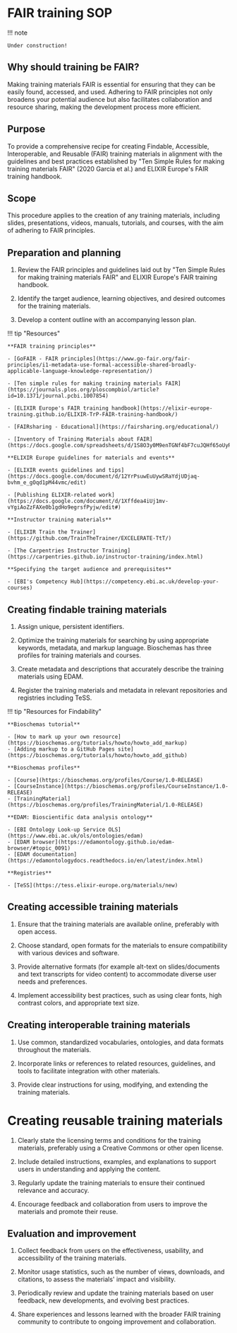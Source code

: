 # FAIR training SOP

!!! note 
    
    Under construction!

## Why should training be FAIR?

Making training materials FAIR is essential for ensuring that they can be easily found, accessed, and used. Adhering to FAIR principles not only broadens your potential audience but also facilitates collaboration and resource sharing, making the development process more efficient.

## Purpose

To provide a comprehensive recipe for creating Findable, Accessible, Interoperable, and Reusable (FAIR) training materials in alignment with the guidelines and best practices established by "Ten Simple Rules for making training materials FAIR" (2020 Garcia et al.) and ELIXIR Europe's FAIR training handbook.

## Scope

This procedure applies to the creation of any training materials, including slides, presentations, videos, manuals, tutorials, and courses, with the aim of adhering to FAIR principles.

## Preparation and planning

1. Review the FAIR principles and guidelines laid out by "Ten Simple Rules for making training materials FAIR" and ELIXIR Europe's FAIR training handbook.

2. Identify the target audience, learning objectives, and desired outcomes for the training materials.

3. Develop a content outline with an accompanying lesson plan.

!!! tip "Resources"

    **FAIR training principles**

    - [GoFAIR - FAIR principles](https://www.go-fair.org/fair-principles/i1-metadata-use-formal-accessible-shared-broadly-applicable-language-knowledge-representation/)

    - [Ten simple rules for making training materials FAIR](https://journals.plos.org/ploscompbiol/article?id=10.1371/journal.pcbi.1007854)

    - [ELIXIR Europe's FAIR training handbook](https://elixir-europe-training.github.io/ELIXIR-TrP-FAIR-training-handbook/)

    - [FAIRsharing - Educational](https://fairsharing.org/educational/)

    - [Inventory of Training Materials about FAIR](https://docs.google.com/spreadsheets/d/1S8O3y0M9enTGNf4bF7cuJQHf65oUyRTYGSRPtynZEUk/edit#)

    **ELIXIR Europe guidelines for materials and events**

    - [ELIXIR events guidelines and tips](https://docs.google.com/document/d/12YrPsuwEuUywSRaYdjUDjaq-bvhm_e_gOqd1pM44vmc/edit)

    - [Publishing ELIXIR-related work](https://docs.google.com/document/d/1Xffdea4iUj1mv-vYgiAoZzFAXe0b1gdHo9egrsfPyjw/edit#)

    **Instructor training materials**

    - [ELIXIR Train the Trainer](https://github.com/TrainTheTrainer/EXCELERATE-TtT/)

    - [The Carpentries Instructor Training](https://carpentries.github.io/instructor-training/index.html)

    **Specifying the target audience and prerequisites**

    - [EBI's Competency Hub](https://competency.ebi.ac.uk/develop-your-courses)

## Creating findable training materials
1. Assign unique, persistent identifiers.

2. Optimize the training materials for searching by using appropriate keywords, metadata, and markup language. Bioschemas has three profiles for training materials and courses.

3. Create metadata and descriptions that accurately describe the training materials using EDAM.

4. Register the training materials and metadata in relevant repositories and registries including TeSS.

!!! tip "Resources for Findability"

    **Bioschemas tutorial**

    - [How to mark up your own resource](https://bioschemas.org/tutorials/howto/howto_add_markup)
    - [Adding markup to a GitHub Pages site](https://bioschemas.org/tutorials/howto/howto_add_github)

    **Bioschemas profiles**

    - [Course](https://bioschemas.org/profiles/Course/1.0-RELEASE)
    - [CourseInstance](https://bioschemas.org/profiles/CourseInstance/1.0-RELEASE)
    - [TrainingMaterial](https://bioschemas.org/profiles/TrainingMaterial/1.0-RELEASE)

    **EDAM: Bioscientific data analysis ontology**

    - [EBI Ontology Look-up Service OLS](https://www.ebi.ac.uk/ols/ontologies/edam)
    - [EDAM browser](https://edamontology.github.io/edam-browser/#topic_0091)
    - [EDAM documentation](https://edamontologydocs.readthedocs.io/en/latest/index.html)

    **Registries**

    - [TeSS](https://tess.elixir-europe.org/materials/new)


## Creating accessible training materials
1. Ensure that the training materials are available online, preferably with open access.

2. Choose standard, open formats for the materials to ensure compatibility with various devices and software.

3. Provide alternative formats (for example alt-text on slides/documents and text transcripts for video content) to accommodate diverse user needs and preferences.

4. Implement accessibility best practices, such as using clear fonts, high contrast colors, and appropriate text size.

## Creating interoperable training materials
1. Use common, standardized vocabularies, ontologies, and data formats throughout the materials.

2. Incorporate links or references to related resources, guidelines, and tools to facilitate integration with other materials.

3. Provide clear instructions for using, modifying, and extending the training materials.

# Creating reusable training materials
1. Clearly state the licensing terms and conditions for the training materials, preferably using a Creative Commons or other open license.

2. Include detailed instructions, examples, and explanations to support users in understanding and applying the content.

3. Regularly update the training materials to ensure their continued relevance and accuracy.

4. Encourage feedback and collaboration from users to improve the materials and promote their reuse.

## Evaluation and improvement
1. Collect feedback from users on the effectiveness, usability, and accessibility of the training materials.

2. Monitor usage statistics, such as the number of views, downloads, and citations, to assess the materials' impact and visibility.

3. Periodically review and update the training materials based on user feedback, new developments, and evolving best practices.

4. Share experiences and lessons learned with the broader FAIR training community to contribute to ongoing improvement and collaboration.